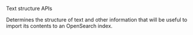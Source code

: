 Text structure APIs

Determines the structure of text and other information that will be useful to import its contents to an OpenSearch index.
